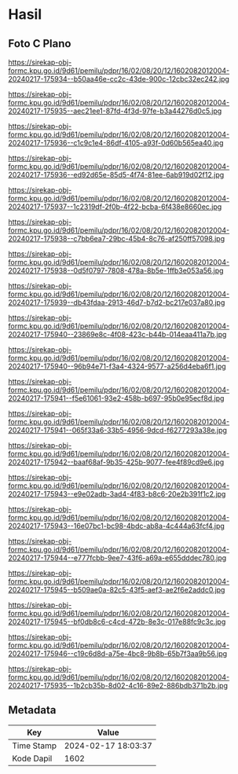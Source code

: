 # Hasil

## Foto C Plano

https://sirekap-obj-formc.kpu.go.id/9d61/pemilu/pdpr/16/02/08/20/12/1602082012004-20240217-175934--b50aa46e-cc2c-43de-900c-12cbc32ec242.jpg

https://sirekap-obj-formc.kpu.go.id/9d61/pemilu/pdpr/16/02/08/20/12/1602082012004-20240217-175935--aec21ee1-87fd-4f3d-97fe-b3a44276d0c5.jpg

https://sirekap-obj-formc.kpu.go.id/9d61/pemilu/pdpr/16/02/08/20/12/1602082012004-20240217-175936--c1c9c1e4-86df-4105-a93f-0d60b565ea40.jpg

https://sirekap-obj-formc.kpu.go.id/9d61/pemilu/pdpr/16/02/08/20/12/1602082012004-20240217-175936--ed92d65e-85d5-4f74-81ee-6ab919d02f12.jpg

https://sirekap-obj-formc.kpu.go.id/9d61/pemilu/pdpr/16/02/08/20/12/1602082012004-20240217-175937--1c2319df-2f0b-4f22-bcba-6f438e8660ec.jpg

https://sirekap-obj-formc.kpu.go.id/9d61/pemilu/pdpr/16/02/08/20/12/1602082012004-20240217-175938--c7bb6ea7-29bc-45b4-8c76-af250ff57098.jpg

https://sirekap-obj-formc.kpu.go.id/9d61/pemilu/pdpr/16/02/08/20/12/1602082012004-20240217-175938--0d5f0797-7808-478a-8b5e-1ffb3e053a56.jpg

https://sirekap-obj-formc.kpu.go.id/9d61/pemilu/pdpr/16/02/08/20/12/1602082012004-20240217-175939--db43fdaa-2913-46d7-b7d2-bc217e037a80.jpg

https://sirekap-obj-formc.kpu.go.id/9d61/pemilu/pdpr/16/02/08/20/12/1602082012004-20240217-175940--23869e8c-4f08-423c-b44b-014eaa411a7b.jpg

https://sirekap-obj-formc.kpu.go.id/9d61/pemilu/pdpr/16/02/08/20/12/1602082012004-20240217-175940--96b94e71-f3a4-4324-9577-a256d4eba6f1.jpg

https://sirekap-obj-formc.kpu.go.id/9d61/pemilu/pdpr/16/02/08/20/12/1602082012004-20240217-175941--f5e61061-93e2-458b-b697-95b0e95ecf8d.jpg

https://sirekap-obj-formc.kpu.go.id/9d61/pemilu/pdpr/16/02/08/20/12/1602082012004-20240217-175941--065f33a6-33b5-4956-9dcd-f6277293a38e.jpg

https://sirekap-obj-formc.kpu.go.id/9d61/pemilu/pdpr/16/02/08/20/12/1602082012004-20240217-175942--baaf68af-9b35-425b-9077-fee4f89cd9e6.jpg

https://sirekap-obj-formc.kpu.go.id/9d61/pemilu/pdpr/16/02/08/20/12/1602082012004-20240217-175943--e9e02adb-3ad4-4f83-b8c6-20e2b391f1c2.jpg

https://sirekap-obj-formc.kpu.go.id/9d61/pemilu/pdpr/16/02/08/20/12/1602082012004-20240217-175943--16e07bc1-bc98-4bdc-ab8a-4c444a63fcf4.jpg

https://sirekap-obj-formc.kpu.go.id/9d61/pemilu/pdpr/16/02/08/20/12/1602082012004-20240217-175944--e777fcbb-9ee7-43f6-a69a-e655dddec780.jpg

https://sirekap-obj-formc.kpu.go.id/9d61/pemilu/pdpr/16/02/08/20/12/1602082012004-20240217-175945--b509ae0a-82c5-43f5-aef3-ae2f6e2addc0.jpg

https://sirekap-obj-formc.kpu.go.id/9d61/pemilu/pdpr/16/02/08/20/12/1602082012004-20240217-175945--bf0db8c6-c4cd-472b-8e3c-017e88fc9c3c.jpg

https://sirekap-obj-formc.kpu.go.id/9d61/pemilu/pdpr/16/02/08/20/12/1602082012004-20240217-175946--c19c6d8d-a75e-4bc8-9b8b-65b7f3aa9b56.jpg

https://sirekap-obj-formc.kpu.go.id/9d61/pemilu/pdpr/16/02/08/20/12/1602082012004-20240217-175935--1b2cb35b-8d02-4c16-89e2-886bdb371b2b.jpg


## Metadata

| Key        | Value               |
| ---------- | ------------------- |
| Time Stamp | 2024-02-17 18:03:37 |
| Kode Dapil | 1602                |



